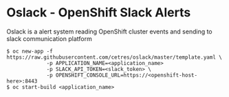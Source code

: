 # Oslack - OpenShift Slack Alerts

Oslack is a alert system reading OpenShift cluster events and sending to slack communication platform



```shell with right oc permissions
$ oc new-app -f https://raw.githubusercontent.com/cetres/oslack/master/template.yaml \
             -p APPLICATION_NAME=<application_name> 
             -p SLACK_API_TOKEN=<slack_token> \
             -p OPENSHIFT_CONSOLE_URL=https://<openshift-host-here>:8443
$ oc start-build <application_name>
```
